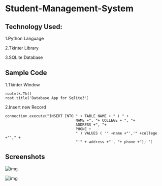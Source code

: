 # Student-Management-System

## Technology Used:

1.Python Language

2.Tkinter Library

3.SQLite Database

## Sample Code

1.Tkinter Window

```
root=tk.Tk()
root.title('Database App for Sqlite3')
```

2.Insert new Record

```
connection.execute("INSERT INTO " + TABLE_NAME + " ( " +
                                NAME +", "+ COLLEGE + ", "+
                                ADDRESS +", "+
                                PHONE +
                                " ) VALUES ( '" +name +"','" +college +"'," +
                                "'" + address +"', "+ phone +"); ")
```

## Screenshots

![img](https://github.com/blockchaintony/Student-Management-System/blob/master/app1.png)

![img](https://github.com/blockchaintony/Student-Management-System/blob/master/app2.png)
